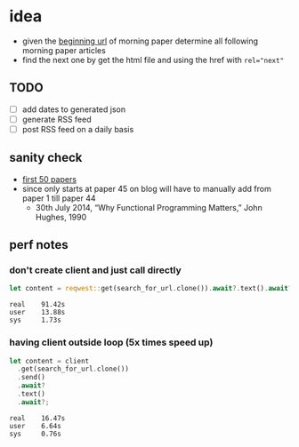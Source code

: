 # idea

- given the [beginning url](https://blog.acolyer.org/2014/10/08/a-storm-drain-for-the-morning-paper/) of morning paper determine all following morning paper articles
- find the next one by get the html file and using the href with `rel="next"`

## TODO

- [ ] add dates to generated json
- [ ] generate RSS feed
- [ ] post RSS feed on a daily basis

## sanity check

- [first 50 papers](https://blog.acolyer.org/2014/10/15/themorningpaper-reaches-50-papers/)
- since only starts at paper 45 on blog will have to manually add from paper 1 till paper 44
  - 30th July 2014, “Why Functional Programming Matters,” John Hughes, 1990

## perf notes

### don't create client and just call directly

```rust
let content = reqwest::get(search_for_url.clone()).await?.text().await?;
```

```
real    91.42s
user    13.88s
sys     1.73s
```

### having client outside loop (5x times speed up)

```rust
let content = client
  .get(search_for_url.clone())
  .send()
  .await?
  .text()
  .await?;
```

```
real    16.47s
user    6.64s
sys     0.76s
```
